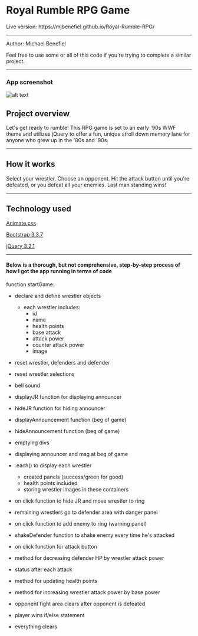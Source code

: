 <h1> Royal Rumble RPG Game </h1>
Live version: https://mjbenefiel.github.io/Royal-Rumble-RPG/
<hr></hr>

Author: Michael Benefiel

Feel free to use some or all of this code if you're trying to complete a similar project. 
<hr></hr>
<h3> App screenshot </h3>

![alt text](https://raw.githubusercontent.com/mjbenefiel/unit-4-game/master/assets/images/readme.jpg "Royal Rumble")

<h2> Project overview</h2>
Let's get ready to rumble! This RPG game is set to an early '90s WWF theme and utilizes jQuery to offer a fun, unique stroll down memory lane for anyone who grew up in the '80s and '90s.
<hr></hr>

<h2> How it works </h2>
Select your wrestler. Choose an opponent. Hit the attack button until you're defeated, or you defeat all your enemies. Last man standing wins!
<hr></hr>

<h2>Technology used</h2>

[Animate.css](https://daneden.github.io/animate.css/)

[Bootstrap 3.3.7](http://getbootstrap.com/)

[jQuery 3.2.1](https://jquery.com/)


<hr></hr>

<h4>Below is a thorough, but not comprehensive, step-by-step process of how I got the app running in terms of code</h4>

function startGame:

- declare and define wrestler objects

  - each wrestler includes:
    - id
    - name
    - health points
    - base attack
    - attack power
    - counter attack power
    - image

- reset wrestler, defenders and defender

- reset wrestler selections

- bell sound 

- displayJR function for displaying announcer

- hideJR function for hiding announcer

- displayAnnouncement function (beg of game)

- hideAnnouncement function (beg of game)

- emptying divs

- displaying announcer and msg at beg of game

- .each() to display each wrestler
  - created panels (success/green for good)
  - health points included
  - storing wrestler images in these containers

- on click function to hide JR and move wrestler to ring

- remaining wrestlers go to defender area with danger panel

- on click function to add enemy to ring (warning panel)

- shakeDefender function to shake enemy every time he's attacked

- on click function for attack button

- method for decreasing defender HP by wrestler attack power

- status after each attack

- method for updating health points

- method for increasing wrestler attack power by base power

- opponent fight area clears after opponent is defeated

- player wins if/else statement

- everything clears
